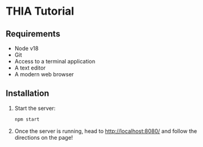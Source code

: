 # THIA Tutorial

## Requirements

- Node v18
- Git
- Access to a terminal application
- A text editor
- A modern web browser

## Installation

1. Start the server:

    ```bash
    npm start
    ```

2. Once the server is running, head to [http://localhost:8080/](http://localhost:8080/) and follow the directions on the page!
